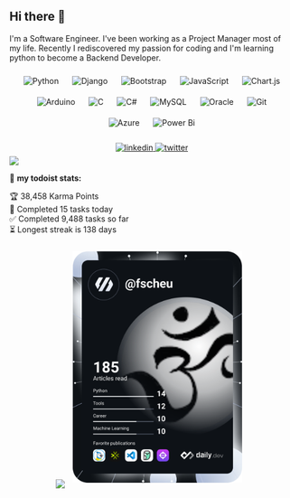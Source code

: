 ## Hi there 👋
I'm a Software Engineer. I've been working as a Project Manager most of my life. Recently I rediscovered my passion for coding and I'm learning python to become a Backend Developer.
<br />
<div align="center">  
<img style="margin: 10px" src="https://profilinator.rishav.dev/skills-assets/python-original.svg" alt="Python" height="25" />  
<img style="margin: 10px" src="https://profilinator.rishav.dev/skills-assets/django-original.svg" alt="Django" height="25" />  
<img style="margin: 10px" src="https://profilinator.rishav.dev/skills-assets/bootstrap-plain.svg" alt="Bootstrap" height="25" />  
<img style="margin: 10px" src="https://profilinator.rishav.dev/skills-assets/javascript-original.svg" alt="JavaScript" height="25" />  
<img style="margin: 10px" src="https://profilinator.rishav.dev/skills-assets/logo-title.svg" alt="Chart.js" height="25" />  
<img style="margin: 10px" src="https://profilinator.rishav.dev/skills-assets/arduino.png" alt="Arduino" height="25" />  
<img style="margin: 10px" src="https://profilinator.rishav.dev/skills-assets/c-original.svg" alt="C" height="25" />  
<img style="margin: 10px" src="https://profilinator.rishav.dev/skills-assets/csharp-original.svg" alt="C#" height="25" />  
<img style="margin: 10px" src="https://profilinator.rishav.dev/skills-assets/mysql-original-wordmark.svg" alt="MySQL" height="25" />  
<img style="margin: 10px" src="https://profilinator.rishav.dev/skills-assets/oracle-original.svg" alt="Oracle" height="25" />  
<img style="margin: 10px" src="https://profilinator.rishav.dev/skills-assets/git-scm-icon.svg" alt="Git" height="25" />  
<img style="margin: 10px" src="https://profilinator.rishav.dev/skills-assets/microsoft_azure-icon.svg" alt="Azure" height="25" />  
<img style="margin: 10px" src="https://profilinator.rishav.dev/skills-assets/powerbi.png" alt="Power Bi" height="25" />  
</div>
<br />
<div align="center">
<a href="https://linkedin.com/in/fedes" target="_blank">
<img src=https://img.shields.io/badge/linkedin-%231E77B5.svg?&style=for-the-badge&logo=linkedin&logoColor=white alt=linkedin style="margin-bottom: 5px;" />
</a>
<a href="https://twitter.com/devolvelabolsa" target="_blank">
<img src=https://img.shields.io/badge/twitter-%2300acee.svg?&style=for-the-badge&logo=twitter&logoColor=white alt=twitter style="margin-bottom: 5px;" />
</a>  
</div>


<div align="left" dir="auto">
  <img src="https://github-readme-stats.vercel.app/api?username=fscheu&show_icons=true&count_private=true&hide_border=true" align="center" width="50%" />
</div>

🚧 **my todoist stats:**
<!-- TODO-IST:START -->
🏆  38,458 Karma Points           
🌸  Completed 15 tasks today           
✅  Completed 9,488 tasks so far           
⏳  Longest streak is 138 days
<!-- TODO-IST:END -->

<div align="center" width="100%">
  <img src="https://spotify-github-profile.vercel.app/api/view?uid=fscheu&cover_image=true&theme=default" width="300" />
  <img style="margin: 10px" src="https://github.com/fscheu/fscheu/blob/main/devcard.svg" alt="daily.dev" width="300"/>  
</div>

